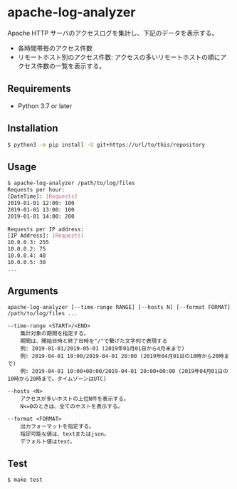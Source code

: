 # apache-log-analyzer
Apache HTTP サーバのアクセスログを集計し、下記のデータを表示する。

- 各時間帯毎のアクセス件数
- リモートホスト別のアクセス件数:
  アクセスの多いリモートホストの順にアクセス件数の一覧を表示する。
  
## Requirements
* Python 3.7 or later

## Installation
```bash
$ python3 -m pip install -U git+https://url/to/this/repository
```

## Usage
```bash
$ apache-log-analyzer /path/to/log/files
Requests per hour:
[DateTime]: [Requests]
2019-01-01 12:00: 100
2019-01-01 13:00: 100
2019-01-01 14:00: 200

Requests per IP address:
[IP Address]: [Requests]
10.0.0.3: 255
10.0.0.2: 75
10.0.0.4: 40
10.0.0.5: 30
...
```

## Arguments
```
apache-log-analyzer [--time-range RANGE] [--hosts N] [--format FORMAT] /path/to/log/files ...

--time-range <START>/<END>
    集計対象の期間を指定する。
    期間は、開始日時と終了日時を"/"で繋げた文字列で表現する
    例: 2019-01-01/2019-05-01 (2019年01月01日から4月末まで)
    例: 2019-04-01 10:00/2019-04-01 20:00 (2019年04月01日の10時から20時まで)
    例: 2019-04-01 10:00+00:00/2019-04-01 20:00+00:00 (2019年04月01日の10時から20時まで。タイムゾーンはUTC)

--hosts <N>
    アクセスが多いホストの上位N件を表示する。
    N<=0のときは、全てのホストを表示する。

--format <FORMAT>
    出力フォーマットを指定する。
    指定可能な値は、textまたはjson。
    デフォルト値はtext。
```

## Test
```bash
$ make test
```
